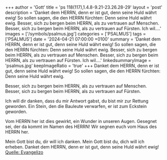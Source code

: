 +++
author = 'Gott'
title = 'ps 118(117),1.4.8-9.21-23.26.28-29'
layout = 'post'
description = 'Danket dem HERRN, denn er ist gut,  denn seine Huld währt ewig! So sollen sagen, die den HERRN fürchten:  Denn seine Huld währt ewig.  Besser, sich zu bergen beim HERRN,  als zu vertrauen auf Menschen. Besser, sich zu bergen beim HERRN,  als zu vertrauen auf Fürsten.  Ich wil....'
images = ['/symbols/psalmus.jpg']
categories = ['PSALMUS']
tags = ['PSALMUS']
date = '2024-04-21 07:00:00 +0100'
summary = 'Danket dem HERRN, denn er ist gut,  denn seine Huld währt ewig! So sollen sagen, die den HERRN fürchten:  Denn seine Huld währt ewig.  Besser, sich zu bergen beim HERRN,  als zu vertrauen auf Menschen. Besser, sich zu bergen beim HERRN,  als zu vertrauen auf Fürsten.  Ich wil....'
linkedsummaryImage = 'psalmus.jpg'
keepImageRatio = 'true'
+++
Danket dem HERRN, denn er ist gut, 
denn seine Huld währt ewig!
So sollen sagen, die den HERRN fürchten: 
Denn seine Huld währt ewig.

Besser, sich zu bergen beim HERRN, 
als zu vertrauen auf Menschen.
Besser, sich zu bergen beim HERRN, 
als zu vertrauen auf Fürsten.

Ich will dir danken, dass du mir Antwort gabst, 
du bist mir zur Rettung geworden.<!--more-->
Ein Stein, den die Bauleute verwarfen, 
er ist zum Eckstein geworden.

Vom HERRN her ist dies gewirkt, 
ein Wunder in unseren Augen.
Gesegnet sei, der da kommt im Namen des HERRN! 
Wir segnen euch vom Haus des HERRN her.

Mein Gott bist du, dir will ich danken. 
Mein Gott bist du, dich will ich erheben.
Danket dem HERRN, denn er ist gut, 
denn seine Huld währt ewig!<br> [Quelle: Evangelizo](https://evangeliumtagfuertag.org/DE/gospel)